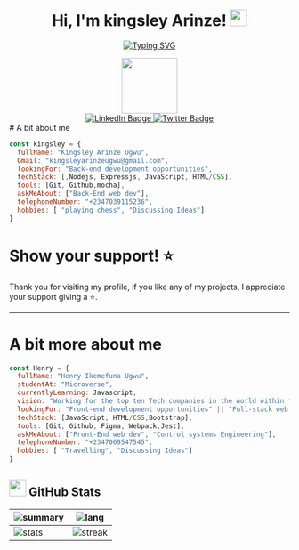 
<h1 align="center">
Hi, I'm kingsley Arinze!
	<a href="https://github.com/RaphDasilva" target="_self">
		<img src="https://media.giphy.com/media/hvRJCLFzcasrR4ia7z/giphy.gif" width="30">
	</a>
</h1>
<p align="center">
	<a href="https://git.io/typing-svg"><img src="https://readme-typing-svg.herokuapp.com?font=Fira+Code&weight=600&pause=1000&color=F7855B&width=435&lines=Backend+Developer+;Open+to+new+opportunities." alt="Typing SVG" /></a>
  </p>

  <div id="header" align="center">
  <img src="https://media.giphy.com/media/u2pmTWUi0MXjyrMaVj/giphy.gif" width="100"/>
</div>


<div id="badges" align="center">
  <a href="https://www.linkedin.com/in/kingsley-arinze-a55390213/">
    <img src="https://img.shields.io/badge/LinkedIn-blue?style=for-the-badge&logo=linkedin&logoColor=white" alt="LinkedIn Badge"/>
  </a>
  <a href="https://twitter.com/Arizonaveryon">
    <img src="https://img.shields.io/badge/Twitter-blue?style=for-the-badge&logo=twitter&logoColor=white" alt="Twitter Badge"/>
  </a>
  </div>
 # A bit about me
 
```javascript
const kingsley = {
  fullName: "Kingsley Arinze Ugwu",
  Gmail: "kingsleyarinzeugwu@gmail.com",
  lookingFor: "Back-end development opportunities",
  techStack: [,Nodejs, Expressjs, JavaScript, HTML/CSS],
  tools: [Git, Github,mocha],
  askMeAbout: ["Back-End web dev"],
  telephoneNumber: "+2347039115236",
  hobbies: [ "playing chess", "Discussing Ideas"]
}
```


<!-- [![Kingsley Arinze stats](https://github-readme-stats.vercel.app/api?username=KizoDev&show_icons=true&theme=buefy&bg_color=faf5fa)](https://github.com/KizoDev/github-readme-stats)
[![Top Langs](https://github-readme-stats.vercel.app/api/top-langs/?username=KizoDev&show_icons=true&theme=buefy&bg_color=faf5fa)](https://github.com/KizoDev/github-readme-stats)
   -->
 # Show your support! ⭐
  Thank you for visiting my profile, if you like any of my projects, I appreciate your support giving a :star:.
<!--
**rivasbolinga/rivasbolinga** is a ✨ _special_ ✨ repository because its `README.md` (this file) appears on your GitHub profile.




<h1 align="center">
Hi, I'm Henry Ugwu!
	<a href="https://github.com/RaphDasilva" target="_self">
		<img src="https://media.giphy.com/media/hvRJCLFzcasrR4ia7z/giphy.gif" width="30">
	</a>
</h1>
<p align="center">
	<a href="https://git.io/typing-svg"><img src="https://readme-typing-svg.herokuapp.com?font=Fira+Code&weight=600&pause=1000&color=F7855B&width=435&lines=Full-Stack+Software+Developer+;Open+to+new+opportunities." alt="Typing SVG" /></a>
  </p>

  <div id="header" align="center">
  <img src="https://media.giphy.com/media/u2pmTWUi0MXjyrMaVj/giphy.gif" width="100"/>
</div>


<div id="badges" align="center">
  <a href="https://www.linkedin.com/in/henry-ikemefuna-ugwu-3a2613100/">
    <img src="https://img.shields.io/badge/LinkedIn-blue?style=for-the-badge&logo=linkedin&logoColor=white" alt="LinkedIn Badge"/>
  </a>
  <a href="https://mail.google.com/mail/u/0/?tab=rm&ogbl#inbox?compose=new">
    <img src="https://img.shields.io/badge/Gmail-red?style=for-the-badge&logo=Gmail&logoColor=red" alt="Gmail badge"/>
  </a>
  <a href="https://twitter.com/henryikemefuna">
    <img src="https://img.shields.io/badge/Twitter-blue?style=for-the-badge&logo=twitter&logoColor=white" alt="Twitter Badge"/>
  </a>
  <!-- <p align="left"> <img src="https://komarev.com/ghpvc/?username=henry-dura&label=Profile%20views&color=0e75b6&style=flat" alt="henry-dura" /> </p> -->
</div>

<hr>


# A bit more about me

```javascript
const Henry = {
  fullName: "Henry Ikemefuna Ugwu",
  studentAt: "Microverse",
  currentlyLearning: Javascript,
  vision: "Working for the top ten Tech companies in the world within first 5years of my career",
  lookingFor: "Front-end development opportunities" || "Full-stack web developement",
  techStack: [JavaScript, HTML/CSS,Bootstrap],
  tools: [Git, Github, Figma, Webpack,Jest],
  askMeAbout: ["Front-End web dev", "Control systems Engineering"],
  telephoneNumber: "+2347069547545",
  hobbies: [ "Travelling", "Discussing Ideas"]
}
```





## <a href="https://github.com/henry-dura"><img src="https://www.blumbergdigital.com/wp-content/uploads/2020/10/stats-graphic-statistics-business-512.png" width="30"></a> GitHub Stats




| ![summary](https://github-profile-summary-cards.vercel.app/api/cards/profile-details?username=henry-dura&theme=2077) | ![lang](https://github-readme-stats.vercel.app/api/top-langs?username=henry-dura&show_icons=true&locale=en&layout=compact&theme=radical) |
|---|---|
| ![stats](https://github-readme-stats.vercel.app/api?username=henry-dura&show_icons=true&theme=radical)   |   ![streak](https://github-readme-streak-stats.herokuapp.com/?user=henry-dura&theme=radical) |